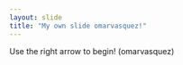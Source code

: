 ```yaml
---
layout: slide
title: "My own slide omarvasquez!"
---
```


Use the right arrow to begin! (omarvasquez)
